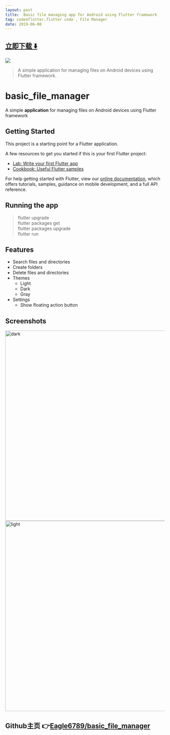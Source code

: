 ```yaml
---
layout: post
title:  Basic file managing app for Android using Flutter framework
tag: code4flutter,flutter code , File Manager
date: 2019-06-08
---
```


 


## [立即下载 ️⬇️ ](https://codeload.github.com/Eagle6789/basic_file_manager/zip/master) 


 
![](https://flutterawesome.com/content/images/2019/06/basic_file_manager.jpg)
 
>
> A simple application for managing files on Android devices using Flutter framework.
>

 
# basic_file_manager

A simple **application** for managing files on Android devices using Flutter framework

## Getting Started

This project is a starting point for a Flutter application.

A few resources to get you started if this is your first Flutter project:

- [Lab: Write your first Flutter app](https://flutter.dev/docs/get-started/codelab)
- [Cookbook: Useful Flutter samples](https://flutter.dev/docs/cookbook)

For help getting started with Flutter, view our 
[online documentation](https://flutter.dev/docs), which offers tutorials, 
samples, guidance on mobile development, and a full API reference.

## Running the app

> flutter upgrade\
> flutter packages get\
> flutter packages upgrade\
> flutter run

## Features

* Search files and directories
* Create folders
* Delete files and directories
* Themes
  * Light
  * Dark
  * Gray
* Settings
  * Show floating action button

## Screenshots

<img src="https://raw.githubusercontent.com/Eagle6789/basic_file_manager/master/screenshots/all_dark.png?raw" alt="dark" width="600" height="600"/>
<img src="https://raw.githubusercontent.com/Eagle6789/basic_file_manager/master/screenshots/all_white.png?raw" alt="light" width="600" height="600"/> 

## Github主页 👉[Eagle6789/basic_file_manager](http://github.com/Eagle6789/basic_file_manager)